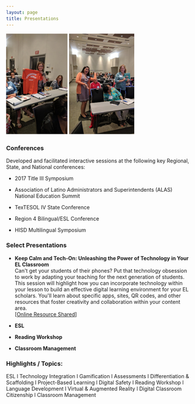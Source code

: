 ```yaml
---
layout: page
title: Presentations
---
```

<img src="assets/APconferencephoto.png" width="350">

### Conferences ###
Developed and facilitated interactive sessions at the following key Regional, State, and National conferences:  
* 2017 Title III Symposium

* Association of Latino Administrators and Superintendents (ALAS) National Education Summit

* TexTESOL IV State Conference

* Region 4 Bilingual/ESL Conference

* HISD Multilingual Symposium

### Select Presentations ###

* **Keep Calm and Tech-On: Unleashing the Power of Technology in Your EL Classroom**  
Can't get your students of their phones? Put that technology obsession to work by adapting your teaching for the next generation of students. This session will highlight how you can incorporate technology within your lesson to build an effective digital learning environment for your EL scholars. You'll learn about specific apps, sites, QR codes, and other resources that foster creativity and collaboration within your content area.  
[[Online Resource Shared](https://sites.google.com/view/digitalresources)]

* **ESL**

* **Reading Workshop**

* **Classroom Management**

### Highlights / Topics: ###

ESL l Technology Integration l Gamification l Assessments l Differentiation & Scaffolding l Project-Based Learning l Digital Safety l Reading Workshop l Language Development l Virtual & Augmented Reality l Digital Classroom Citizenship l Classroom Management
